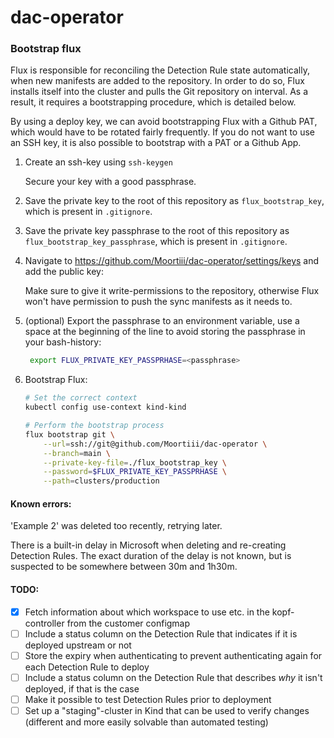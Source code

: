 # dac-operator

### Bootstrap flux

Flux is responsible for reconciling the Detection Rule state automatically, when new manifests are added to the repository. In order to do so, Flux installs itself into the cluster and pulls the Git repository on interval. As a result, it requires a bootstrapping procedure, which is detailed below.

By using a deploy key, we can avoid bootstrapping Flux with a Github PAT, which would have to be rotated fairly frequently. If you do not want to use an SSH key, it is also possible to bootstrap with a PAT or a Github App.

1.  Create an ssh-key using `ssh-keygen`

    Secure your key with a good passphrase.

2.  Save the private key to the root of this repository as `flux_bootstrap_key`, which is present in `.gitignore`.

3.  Save the private key passphrase to the root of this repository as `flux_bootstrap_key_passphrase`, which is present in `.gitignore`.

4.  Navigate to https://github.com/Moortiii/dac-operator/settings/keys and add the public key:

    Make sure to give it write-permissions to the repository, otherwise Flux won't have permission to push the sync manifests as it needs to.

5.  (optional) Export the passphrase to an environment variable, use a space at the beginning of the line to avoid storing the passphrase in your bash-history:

    ```bash
     export FLUX_PRIVATE_KEY_PASSPRHASE=<passphrase>
    ```

6.  Bootstrap Flux:

    ```bash
    # Set the correct context
    kubectl config use-context kind-kind

    # Perform the bootstrap process
    flux bootstrap git \
        --url=ssh://git@github.com/Moortiii/dac-operator \
        --branch=main \
        --private-key-file=./flux_bootstrap_key \
        --password=$FLUX_PRIVATE_KEY_PASSPRHASE \
        --path=clusters/production
    ```

#### Known errors:

'Example 2' was deleted too recently, retrying later.

There is a built-in delay in Microsoft when deleting and re-creating Detection Rules. The exact duration of the delay is not known, but is suspected to be somewhere between 30m and 1h30m.

#### TODO:

- [x] Fetch information about which workspace to use etc. in the kopf-controller from the customer configmap
- [ ] Include a status column on the Detection Rule that indicates if it is deployed upstream or not
- [ ] Store the expiry when authenticating to prevent authenticating again for each Detection Rule to deploy
- [ ] Include a status column on the Detection Rule that describes _why_ it isn't deployed, if that is the case
- [ ] Make it possible to test Detection Rules prior to deployment
- [ ] Set up a "staging"-cluster in Kind that can be used to verify changes (different and more easily solvable than automated testing)
